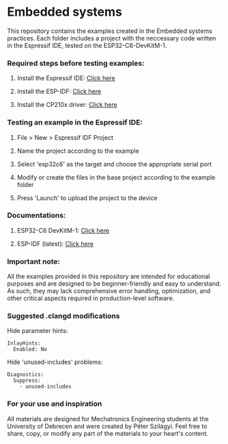 # Embedded systems

This repository contains the examples created in the Embedded systems practices. Each folder includes a project with the neccessary code written in the Espressif IDE, tested on the ESP32-C6-DevKitM-1.

### Required steps before testing examples:

1. Install the Espressif IDE:
[Click here](https://docs.espressif.com/projects/espressif-ide/en/latest/downloads.html#downloads)

2. Install the ESP-IDF: 
[Click here](https://docs.espressif.com/projects/espressif-ide/en/latest/installation.html#esp-idf-and-tools-installation)

3. Install the CP210x driver:
[Click here](https://www.silabs.com/developer-tools/usb-to-uart-bridge-vcp-drivers?tab=downloads)

### Testing an example in the Espressif IDE:

1. File > New > Espressif IDF Project
   
2. Name the project according to the example
   
3. Select 'esp32c6' as the target and choose the appropriate serial port
   
4. Modify or create the files in the base project according to the example folder

5. Press 'Launch' to upload the project to the device

### Documentations:

1. ESP32-C6 DevKitM-1:
[Click here](https://docs.espressif.com/projects/esp-dev-kits/en/latest/esp32c6/esp32-c6-devkitm-1/user_guide.html)

2. ESP-IDF (latest): 
[Click here](https://docs.espressif.com/projects/esp-idf/en/latest/esp32c6/api-reference/index.html)

### Important note:

All the examples provided in this repository are intended for educational purposes and are designed to be beginner-friendly and easy to understand. As such, they may lack comprehensive error handling, optimization, and other critical aspects required in production-level software.

### Suggested .clangd modifications

Hide parameter hints:

```
InlayHints:
  Enabled: No
```

Hide 'unused-includes' problems:

```
Diagnostics:
  Suppress:
    - unused-includes
```

### For your use and inspiration

All materials are designed for Mechatronics Engineering students at the University of Debrecen and were created by Péter Szilágyi. Feel free to share, copy, or modify any part of the materials to your heart's content.
